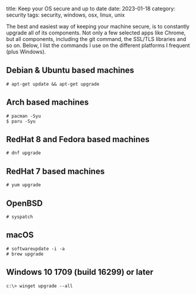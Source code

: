 title: Keep your OS secure and up to date
date: 2023-01-18
category: security
tags: security, windows, osx, linux, unix

The best and easiest way of keeping your machine secure, is to
constantly upgrade all of its components. Not only a few selected
apps like Chrome, but all components, including the git command, the
SSL/TLS libraries and so on. Below, I list the commands I use on the
different platforms I frequent (plus Windows).

## Debian & Ubuntu based machines

```text
# apt-get update && apt-get upgrade
```

## Arch based machines
```text
# pacman -Syu
$ paru -Syu
```

## RedHat 8 and Fedora based machines
```text
# dnf upgrade
```

## RedHat 7 based machines

```text
# yum upgrade
```

## OpenBSD 
```text
# syspatch
```

## macOS 
```text
# softwareupdate -i -a
# brew upgrade
```

## Windows 10 1709 (build 16299) or later 

```text
c:\> winget upgrade --all
```
